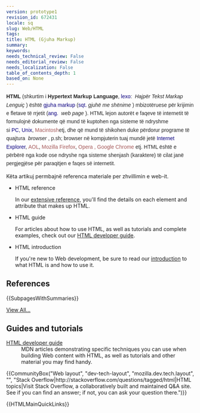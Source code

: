 ```yaml
---
version: prototype1
revision_id: 672431
locale: sq
slug: Web/HTML
tags: 
title: HTML (Gjuha Markup)
summary: 
keywords: 
needs_technical_review: False
needs_editorial_review: False
needs_localization: False
table_of_contents_depth: 1
based_on: None
---
```

<p><b style="color: rgb(37, 37, 37); font-family: sans-serif; line-height: 22.3999996185303px;">HTML</b><span style="color: rgb(37, 37, 37); font-family: sans-serif; line-height: 22.3999996185303px;"> (shkurtim i </span><b style="color: rgb(37, 37, 37); font-family: sans-serif; line-height: 22.3999996185303px;">Hypertext Markup Language</b><span style="color: rgb(37, 37, 37); font-family: sans-serif; line-height: 22.3999996185303px;">, </span><font color="#0b0080" face="sans-serif"><span style="line-height: 22.3999996185303px; background-attachment: initial; background-size: initial; background-origin: initial; background-clip: initial; background-position: initial; background-repeat: initial;">le</span></font><font color="#0b0080" face="sans-serif"><span style="line-height: 22.3999996185303px; background-attachment: initial; background-size: initial; background-origin: initial; background-clip: initial; background-position: initial; background-repeat: initial;">xo</span></font><span style="color: rgb(37, 37, 37); font-family: sans-serif; line-height: 22.3999996185303px;">: </span>
 <i style="color: rgb(37, 37, 37); font-family: sans-serif; line-height: 22.3999996185303px;">
  Hajpër Tekst Markap Lenguiç</i>
 <span style="color: rgb(37, 37, 37); font-family: sans-serif; line-height: 22.3999996185303px;">) është </span><font color="#0b0080" face="sans-serif"><span style="line-height: 22.3999996185303px; background-attachment: initial; background-size: initial; background-origin: initial; background-clip: initial; background-position: initial; background-repeat: initial;">gjuha m</span></font><font color="#0b0080" face="sans-serif"><span style="line-height: 22.3999996185303px; background-attachment: initial; background-size: initial; background-origin: initial; background-clip: initial; background-position: initial; background-repeat: initial;">arkup</span></font><span style="color: rgb(37, 37, 37); font-family: sans-serif; line-height: 22.3999996185303px;"> (</span><font color="#0b0080" face="sans-serif"><span style="line-height: 22.3999996185303px; background-attachment: initial; background-size: initial; background-origin: initial; background-clip: initial; background-position: initial; background-repeat: initial;">s</span></font><font color="#0b0080" face="sans-serif"><span style="line-height: 22.3999996185303px; background-attachment: initial; background-size: initial; background-origin: initial; background-clip: initial; background-position: initial; background-repeat: initial;">qt.</span></font>
 <i style="color: rgb(37, 37, 37); font-family: sans-serif; line-height: 22.3999996185303px;">
  gjuhë me shënime</i>
 <span style="color: rgb(37, 37, 37); font-family: sans-serif; line-height: 22.3999996185303px;">) mbizotëruese për krijimin e fletave të rrjetit (</span><font color="#0b0080" face="sans-serif"><span style="line-height: 22.3999996185303px; background-attachment: initial; background-size: initial; background-origin: initial; background-clip: initial; background-position: initial; background-repeat: initial;">an</span></font><font color="#0b0080" face="sans-serif"><span style="line-height: 22.3999996185303px; background-attachment: initial; background-size: initial; background-origin: initial; background-clip: initial; background-position: initial; background-repeat: initial;">g.</span></font><span style="color: rgb(37, 37, 37); font-family: sans-serif; line-height: 22.3999996185303px;"> </span>
 <i style="color: rgb(37, 37, 37); font-family: sans-serif; line-height: 22.3999996185303px;">
  web page</i>
 <span style="color: rgb(37, 37, 37); font-family: sans-serif; line-height: 22.3999996185303px;">). HTML lejon autorët e faqeve të internetit të formulojnë dokumente që mund të kuptohen nga sisteme të ndryshme si </span><font color="#0b0080" face="sans-serif"><span style="line-height: 22.3999996185303px; background-attachment: initial; background-size: initial; background-origin: initial; background-clip: initial; background-position: initial; background-repeat: initial;">P</span></font><font color="#0b0080" face="sans-serif"><span style="line-height: 22.3999996185303px; background-attachment: initial; background-size: initial; background-origin: initial; background-clip: initial; background-position: initial; background-repeat: initial;">C</span></font><span style="color: rgb(37, 37, 37); font-family: sans-serif; line-height: 22.3999996185303px;">, </span><font color="#0b0080" face="sans-serif"><span style="line-height: 22.3999996185303px; background-attachment: initial; background-size: initial; background-origin: initial; background-clip: initial; background-position: initial; background-repeat: initial;">Un</span></font><font color="#0b0080" face="sans-serif"><span style="line-height: 22.3999996185303px; background-attachment: initial; background-size: initial; background-origin: initial; background-clip: initial; background-position: initial; background-repeat: initial;">ix</span></font><span style="color: rgb(37, 37, 37); font-family: sans-serif; line-height: 22.3999996185303px;">, </span><font color="#a55858" face="sans-serif"><span style="line-height: 22.3999996185303px; background-attachment: initial; background-size: initial; background-origin: initial; background-clip: initial; background-position: initial; background-repeat: initial;">Macintos</span></font><font color="#a55858" face="sans-serif"><span style="line-height: 22.3999996185303px; background-attachment: initial; background-size: initial; background-origin: initial; background-clip: initial; background-position: initial; background-repeat: initial;">h</span></font><span style="color: rgb(37, 37, 37); font-family: sans-serif; line-height: 22.3999996185303px;">etj, dhe që mund të shikohen duke përdorur programe të quajtura </span>
 <i style="color: rgb(37, 37, 37); font-family: sans-serif; line-height: 22.3999996185303px;">
  browser</i>
 <span style="color: rgb(37, 37, 37); font-family: sans-serif; line-height: 22.3999996185303px;">, p.sh; browser në kompjuterin tuaj mundë jetë </span><font color="#0b0080" face="sans-serif"><span style="line-height: 22.3999996185303px; background-attachment: initial; background-size: initial; background-origin: initial; background-clip: initial; background-position: initial; background-repeat: initial;">Internet E</span></font><font color="#0b0080" face="sans-serif"><span style="line-height: 22.3999996185303px; background-attachment: initial; background-size: initial; background-origin: initial; background-clip: initial; background-position: initial; background-repeat: initial;">xplorer</span></font><span style="color: rgb(37, 37, 37); font-family: sans-serif; line-height: 22.3999996185303px;">, </span><font color="#a55858" face="sans-serif"><span style="line-height: 22.3999996185303px; background-attachment: initial; background-size: initial; background-origin: initial; background-clip: initial; background-position: initial; background-repeat: initial;">AO</span></font><font color="#a55858" face="sans-serif"><span style="line-height: 22.3999996185303px; background-attachment: initial; background-size: initial; background-origin: initial; background-clip: initial; background-position: initial; background-repeat: initial;">L</span></font><span style="color: rgb(37, 37, 37); font-family: sans-serif; line-height: 22.3999996185303px;">, </span><span style="font-family: sans-serif; line-height: 22.3999996185303px;"><font color="#a55858">Mozilla Firefox</font></span><span style="color: rgb(37, 37, 37); font-family: sans-serif; line-height: 22.3999996185303px;">, </span><font color="#a55858" face="sans-serif"><span style="line-height: 22.3999996185303px; background-attachment: initial; background-size: initial; background-origin: initial; background-clip: initial; background-position: initial; background-repeat: initial;">Opera , Google Chrome</span></font><span style="color: rgb(37, 37, 37); font-family: sans-serif; line-height: 22.3999996185303px;"> etj. HTML është e përbërë nga kode ose ndryshe nga sisteme shenjash (karaktere) të cilat janë pergjegjëse për paraqitjen e faqes së internetit.</span></p>
<p><span class="seoSummary">Këta artikuj permbajnë referenca materiale per zhvillimin e web-it.</span></p>
<section class="endImageWrapping" id="sect1">
 <ul class="card-grid">
  <li><span>HTML reference</span>
   <p>In our <a href="/en-US/docs/Web/HTML/Reference">extensive reference</a>, you'll find the details on each element and attribute that makes up HTML.</p>
  </li>
  <li><span>HTML guide</span>
   <p>For articles about how to use HTML, as well as tutorials and complete examples, check out our <a href="/en-US/docs/Web/Guide/HTML">HTML developer guide</a>.</p>
  </li>
  <li><span>HTML introduction</span>
   <p>If you're new to Web development, be sure to read our <a href="https://developer.mozilla.org/en-US/docs/Web/Guide/HTML/Introduction">introduction</a> to what HTML is and how to use it.</p>
  </li>
 </ul>
 <div class="row topicpage-table">
  <div class="section">
   <h2 class="Documentation" id="Documentation" name="Documentation">References</h2>
   <p>{{SubpagesWithSummaries}}</p>
   <p><span class="alllinks"><a href="/en-US/docs/tag/HTML" title="Article tagged: HTML">View All...</a></span></p>
  </div>
  <div class="section">
   <h2 class="Tools" id="Tools" name="Tools">Guides and tutorials</h2>
   <dl>
    <dt>
     <a href="/en-US/docs/Web/Guide/HTML">HTML developer guide</a></dt>
    <dd>
     MDN articles demonstrating specific techniques you can use when building Web content with HTML, as well as tutorials and other material you may find handy.</dd>
   </dl>
  </div>
 </div>
 <p>{{CommunityBox("Web layout", "dev-tech-layout", "mozilla.dev.tech.layout", "", "Stack Overflow|http://stackoverflow.com/questions/tagged/html|HTML topics|Visit Stack Overflow, a collaboratively built and maintained Q&amp;A site. See if you can find an answer; if not, you can ask your question there.")}}</p>
</section>
<p>{{HTMLMainQuickLinks}}</p>


